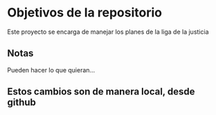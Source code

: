 # Objetivos de la repositorio

Este proyecto se encarga de manejar los planes de la liga de la justicia


## Notas
Pueden hacer lo que quieran...

## Estos cambios son de manera local, desde github
